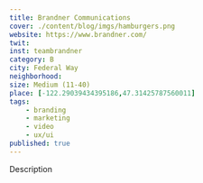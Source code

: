 ```yaml
---
title: Brandner Communications
cover: ./content/blog/imgs/hamburgers.png
website: https://www.brandner.com/
twit: 
inst: teambrandner
category: B
city: Federal Way
neighborhood:
size: Medium (11-40)
place: [-122.29039434395186,47.31425787560011]
tags:
    - branding
    - marketing
    - video
    - ux/ui
published: true
---
```


Description

